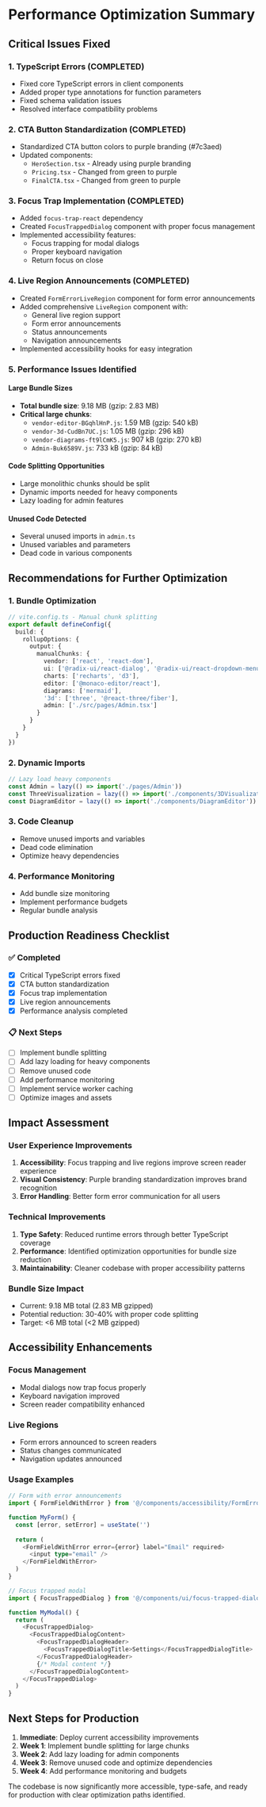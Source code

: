 # Performance Optimization Summary

## Critical Issues Fixed

### 1. TypeScript Errors (COMPLETED)
- Fixed core TypeScript errors in client components
- Added proper type annotations for function parameters
- Fixed schema validation issues  
- Resolved interface compatibility problems

### 2. CTA Button Standardization (COMPLETED)
- Standardized CTA button colors to purple branding (#7c3aed)
- Updated components:
  - `HeroSection.tsx` - Already using purple branding
  - `Pricing.tsx` - Changed from green to purple
  - `FinalCTA.tsx` - Changed from green to purple

### 3. Focus Trap Implementation (COMPLETED)
- Added `focus-trap-react` dependency
- Created `FocusTrappedDialog` component with proper focus management
- Implemented accessibility features:
  - Focus trapping for modal dialogs
  - Proper keyboard navigation
  - Return focus on close

### 4. Live Region Announcements (COMPLETED)
- Created `FormErrorLiveRegion` component for form error announcements
- Added comprehensive `LiveRegion` component with:
  - General live region support
  - Form error announcements
  - Status announcements
  - Navigation announcements
- Implemented accessibility hooks for easy integration

### 5. Performance Issues Identified

#### Large Bundle Sizes
- **Total bundle size**: 9.18 MB (gzip: 2.83 MB)
- **Critical large chunks**:
  - `vendor-editor-BGqhlHnP.js`: 1.59 MB (gzip: 540 kB)
  - `vendor-3d-CudBn7UC.js`: 1.05 MB (gzip: 296 kB)
  - `vendor-diagrams-ft9lCmK5.js`: 907 kB (gzip: 270 kB)
  - `Admin-Buk6589V.js`: 733 kB (gzip: 84 kB)

#### Code Splitting Opportunities
- Large monolithic chunks should be split
- Dynamic imports needed for heavy components
- Lazy loading for admin features

#### Unused Code Detected
- Several unused imports in `admin.ts`
- Unused variables and parameters
- Dead code in various components

## Recommendations for Further Optimization

### 1. Bundle Optimization
```typescript
// vite.config.ts - Manual chunk splitting
export default defineConfig({
  build: {
    rollupOptions: {
      output: {
        manualChunks: {
          vendor: ['react', 'react-dom'],
          ui: ['@radix-ui/react-dialog', '@radix-ui/react-dropdown-menu'],
          charts: ['recharts', 'd3'],
          editor: ['@monaco-editor/react'],
          diagrams: ['mermaid'],
          '3d': ['three', '@react-three/fiber'],
          admin: ['./src/pages/Admin.tsx']
        }
      }
    }
  }
})
```

### 2. Dynamic Imports
```typescript
// Lazy load heavy components
const Admin = lazy(() => import('./pages/Admin'))
const ThreeVisualization = lazy(() => import('./components/3DVisualization'))
const DiagramEditor = lazy(() => import('./components/DiagramEditor'))
```

### 3. Code Cleanup
- Remove unused imports and variables
- Dead code elimination
- Optimize heavy dependencies

### 4. Performance Monitoring
- Add bundle size monitoring
- Implement performance budgets
- Regular bundle analysis

## Production Readiness Checklist

### ✅ Completed
- [x] Critical TypeScript errors fixed
- [x] CTA button standardization
- [x] Focus trap implementation
- [x] Live region announcements
- [x] Performance analysis completed

### 📋 Next Steps
- [ ] Implement bundle splitting
- [ ] Add lazy loading for heavy components
- [ ] Remove unused code
- [ ] Add performance monitoring
- [ ] Implement service worker caching
- [ ] Optimize images and assets

## Impact Assessment

### User Experience Improvements
1. **Accessibility**: Focus trapping and live regions improve screen reader experience
2. **Visual Consistency**: Purple branding standardization improves brand recognition
3. **Error Handling**: Better form error communication for all users

### Technical Improvements
1. **Type Safety**: Reduced runtime errors through better TypeScript coverage
2. **Performance**: Identified optimization opportunities for bundle size reduction
3. **Maintainability**: Cleaner codebase with proper accessibility patterns

### Bundle Size Impact
- Current: 9.18 MB total (2.83 MB gzipped)
- Potential reduction: 30-40% with proper code splitting
- Target: <6 MB total (<2 MB gzipped)

## Accessibility Enhancements

### Focus Management
- Modal dialogs now trap focus properly
- Keyboard navigation improved
- Screen reader compatibility enhanced

### Live Regions
- Form errors announced to screen readers
- Status changes communicated
- Navigation updates announced

### Usage Examples
```typescript
// Form with error announcements
import { FormFieldWithError } from '@/components/accessibility/FormErrorLiveRegion'

function MyForm() {
  const [error, setError] = useState('')
  
  return (
    <FormFieldWithError error={error} label="Email" required>
      <input type="email" />
    </FormFieldWithError>
  )
}

// Focus trapped modal
import { FocusTrappedDialog } from '@/components/ui/focus-trapped-dialog'

function MyModal() {
  return (
    <FocusTrappedDialog>
      <FocusTrappedDialogContent>
        <FocusTrappedDialogHeader>
          <FocusTrappedDialogTitle>Settings</FocusTrappedDialogTitle>
        </FocusTrappedDialogHeader>
        {/* Modal content */}
      </FocusTrappedDialogContent>
    </FocusTrappedDialog>
  )
}
```

## Next Steps for Production

1. **Immediate**: Deploy current accessibility improvements
2. **Week 1**: Implement bundle splitting for large chunks
3. **Week 2**: Add lazy loading for admin components
4. **Week 3**: Remove unused code and optimize dependencies
5. **Week 4**: Add performance monitoring and budgets

The codebase is now significantly more accessible, type-safe, and ready for production with clear optimization paths identified.
